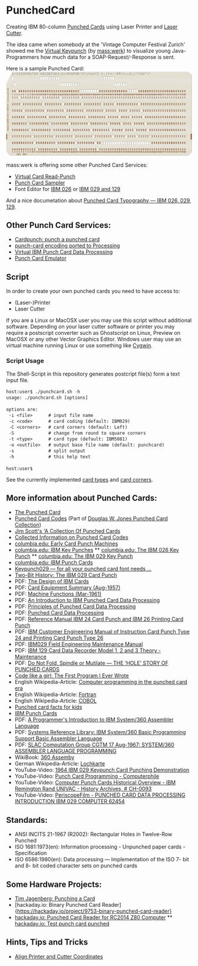 # PunchedCard
Creating IBM 80-column [Punched Cards](https://en.wikipedia.org/wiki/Punched_card) using Laser Printer and [Laser Cutter](https://en.wikipedia.org/wiki/Laser_cutting).

The idea came when somebody at the 'Vintage Computer Festival Zurich' showed me the [Virtual Keypunch](https://www.masswerk.at/keypunch/) (by [mass:werk](https://www.masswerk.at/)) to visualize young Java-Programmers how much data for a SOAP-Request/-Response is sent.

Here is a sample Punched Card:
![sample Punched Card created using Keypunch](Fotos/PunchedCard_0001.png)

mass:werk is offering some other Punched Card Services:
* [Virtual Card Read-Punch](https://www.masswerk.at/card-readpunch/)
* [Punch Card Sampler](https://www.masswerk.at/cardsampler/)
* Font Editor for [IBM 026](https://www.masswerk.at/misc/card-punch-typography/editor026.html) or [IBM 029 and 129](https://www.masswerk.at/misc/card-punch-typography/editor.html)

And a nice documetation about [Punched Card Typography — IBM 026, 029, 129](https://www.masswerk.at/misc/card-punch-typography/).

## Other Punch Card Services:
* [Cardpunch: punch a punched card](http://www.kloth.net/services/cardpunch.php)
* [punch-card encoding ported to Processing](https://github.com/jeffThompson/PunchCardEncoding)
* [Virtual IBM Punch Card Data Processing](http://sims.durgadas.com/punchcards/ibm029.html)
* [Punch Card Emulator](http://tyleregeto.com/article/punch-card-emulator)

## Script
In order to create your own punched cards you need to have access to:
* (Laser-)Printer
* Laser Cutter

If you are a Linux or MacOSX user you may use this script without additional software. Depending on your laser cutter software or printer you may require a postscript converter such as Ghostscript on Linux, Preview on MacOSX or any other Vector Graphics Editor. Windows user may use an virtual machine running Linux or use something like [Cygwin](www.cygwin.com).

### Script Usage
The Shell-Script in this repository generates postcript file(s) form a text input file.
```
host:user$ ./punchcard.sh -h
usage: ./punchcard.sh [options]

options are:
 -i <file>      # input file name
 -c <code>      # card coding (default: IBM029)
 -C <corners>   # card corners (default: Left)
 -S             # change from round to square corners
 -t <type>      # card type (default: IBM5081)
 -o <outfile>   # output base file name (default: punchcard)
 -s             # split output
 -h             # this help text

host:user$ 
```
See the currently implemented [card types](CardTypes.md) and [card corners](CardCorners.md).

## More information about Punched Cards:
* [The Punched Card](http://www.quadibloc.com/comp/cardint.htm)
* [Punched Card Codes](http://homepage.divms.uiowa.edu/~jones/cards/codes.html) (Part of [ Douglas W. Jones Punched Card Collection](http://homepage.divms.uiowa.edu/~jones/cards/index.html))
* [Jim Scott's 'A Collection Of Punched Cards](http://www.jkmscott.net/data/Punched%20Cards.html)
* [Collected Information on Punched Card Codes](http://www.chilton-computing.org.uk/acl/literature/chapman/p013.htm)
* [columbia.edu: Early Card Punch Machines](http://www.columbia.edu/cu/computinghistory/oldpunch.html)
* [columbia.edu: IBM Key Punches](http://www.columbia.edu/cu/computinghistory/keypunch.html)
** [columbia.edu: The IBM 026 Key Punch](http://www.columbia.edu/cu/computinghistory/026.html)
** [columbia.edu: The IBM 029 Key Punch](http://www.columbia.edu/cu/computinghistory/029.html)
* [columbia.edu: IBM Punch Cards](http://www.columbia.edu/cu/computinghistory/cards.html)
* [Keypunch029 — for all your punched card font needs ...](https://scruss.com/blog/2017/03/21/keypunch029-for-all-your-punched-card-font-needs/)
* [Two-Bit History: The IBM 029 Card Punch](https://twobithistory.org/2018/06/23/ibm-029-card-punch.html)
* PDF: [The Design of IBM Cards](http://bitsavers.informatik.uni-stuttgart.de/pdf/ibm/punchedCard/Training/22-5526-4_The_Design_of_IBM_Cards_Mar56.pdf)
* PDF: [Card Equipment Summary (Aug-1957)](http://bitsavers.informatik.uni-stuttgart.de/pdf/ibm/punchedCard/Training/Card_Equipment_Summary_Aug57.pdf)
* PDF: [Machine Functions (Mar-1961)](http://bitsavers.informatik.uni-stuttgart.de/pdf/ibm/punchedCard/Training/224-8208-3_Machine_Functions_Mar61.pdf)
* PDF: [An Introduction to IBM Punched Card Data Processing](http://bitsavers.informatik.uni-stuttgart.de/pdf/ibm/punchedCard/Training/F20-0074_An_Introduction_to_IBM_Punched_Card_Data_Processing.pdf)
* PDF: [Principles of Punched Card Data Processing](http://bitsavers.informatik.uni-stuttgart.de/pdf/ibm/punchedCard/Training/Van_Ness_Principles_of_Punched_Card_Data_Processing_1962.pdf)
* PDF: [Punched Card Data Processing](http://bitsavers.informatik.uni-stuttgart.de/pdf/ibm/punchedCard/Training/Levy_Punched_Card_Data_Processing_1967.pdf)
* PDF: [Reference Manual IBM 24 Card Punch and IBM 26 Printing Card Punch](http://bitsavers.informatik.uni-stuttgart.de/pdf/ibm/punchedCard/Keypunch/024-026/A24-0520-3_24_26_Card_Punch_Reference_Manual_Oct1965.pdf)
* PDF: [IBM Customer Engineering Manual of Instruction Card Punch Type 24 and Printing Card Punch Type 26](http://bitsavers.informatik.uni-stuttgart.de/pdf/ibm/punchedCard/Keypunch/024-026/22-8319-0_24_26_Customer_Engineering_Preliminary_Manual_of_Instruction_1950.pdf)
* PDF: [IBM029 Field Engineering Maintenance Manual](http://www.ed-thelen.org/comp-hist/IBM029-Field-Eng-Maint-Man-r.pdf)
* PDF: [IBM 129 Card Data Recorder Model 1, 2 and 3 Theory - Maintenance](http://bitsavers.informatik.uni-stuttgart.de/pdf/ibm/punchedCard/Keypunch/129/SY22-6882-3_129_Maintenance_Mar74.pdf)
* PDF: [Do Not Fold, Spindle or Mutilate — THE ‘HOLE’ STORY OF PUNCHED CARDS](http://www.gfierheller.ca/wp-content/uploads/2014/02/Do-Not-Fold-Feb-7-2014-web.pdf)
* [Code like a girl: The First Program I Ever Wrote](https://code.likeagirl.io/the-first-program-i-ever-wrote-5a5a6b08469c)
* English Wikipedia-Article: [Computer programming in the punched card era](https://en.wikipedia.org/wiki/Computer_programming_in_the_punched_card_era)
* English Wikipedia-Article: [Fortran](https://en.wikipedia.org/wiki/Fortran)
* English Wikipedia-Article: [COBOL](https://en.wikipedia.org/wiki/COBOL)
* [Punched card facts for kids](https://kids.kiddle.co/Punched_card)
* [IBM Punch Cards](http://www.columbia.edu/cu/computinghistory/cards.html)
* PDF: [A  Programmer's Introduction to IBM System/360 Assembler Language](http://bitsavers.trailing-edge.com/pdf/ibm/360/asm/SC20-1646-6_int360asm_Aug70.pdf)
* PDF: [Systems Reference Library: IBM System/360 Basic Programming Support Basic Assembler Language](http://www.bitsavers.org/pdf/ibm/360/bos_bps/C20-6503-0_BAL_Feb65.pdf)
* PDF: [SLAC Computation Group CGTM 17 Aug-1967: SYSTEM/360 ASSEMBLER LANGUAGE PROGRAMMING](https://www.slac.stanford.edu/vault/collvault/greylit/cgtm/CGTM17A.pdf)
* WikiBook: [360 Assemby](https://en.wikibooks.org/wiki/360_Assembly)
* German Wikipedia-Article: [Lochkarte](https://de.wikipedia.org/wiki/Lochkarte)
* YouTube-Video: [1964 IBM 029 Keypunch Card Punching Demonstration](https://www.youtube.com/watch?v=YnnGbcM-H8c)
* YouTube-Video: [Punch Card Programming - Computerphile](https://www.youtube.com/watch?v=KG2M4ttzBnY)
* YouTube-Video: [Computer Punch Cards Historical Overview - IBM Remington Rand UNIVAC - History Archives, # CH-0093](https://www.youtube.com/watch?v=kKJxzay85Vk)
* YouTube-Video: [PeriscopeFilm - PUNCHED CARD DATA PROCESSING INTRODUCTION IBM 029 COMPUTER 62454](https://www.youtube.com/watch?v=etu-cH-nkIA)

## Standards:
* ANSI INCITS 21-1967 (R2002): Rectangular Holes in Twelve-Row Punched 
* ISO 1681:1973(en): Information processing - Unpunched paper cards - Specification
* ISO 6586:1980(en): Data processing — Implementation of the ISO 7- bit and 8- bit coded character sets on punched cards

## Some Hardware Projects:
* [Tim Jagenberg: Punching a Card](https://tim.jagenberg.info/tag/ibm-model-029/)
* [hackaday.io: Binary Punched Card Reader]{https://hackaday.io/project/9753-binary-punched-card-reader}
* [hackaday.io: Punched Card Reader for RC2014 Z80 Computer](https://hackaday.io/project/11772-punched-card-reader-for-rc2014-z80-computer)
** [hackaday.io: Test punch card punched](https://hackaday.io/project/11772-punched-card-reader-for-rc2014-z80-computer/log/38393-test-punch-card-punched)

## Hints, Tips and Tricks
* [Align Printer and Cutter Coordinates](AlignPrinterAndCutterCoordinates.md)
